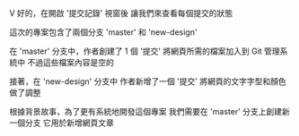V
好的，在開啟 '提交記錄' 視窗後
讓我們來查看每個提交的狀態

這次的專案包含了兩個分支
'master' 和 'new-design'

在 'master' 分支中，作者創建了 1 個 '提交'
將網頁所需的檔案加入到 Git 管理系統中
不過這些檔案內容是空的

接著，在 'new-design' 分支中
作者新增了一個 '提交'
將網頁的文字字型和顏色做了調整

根據背景故事，為了更有系統地開發這個專案
我們需要在 'master' 分支上創建新一個分支
它用於新增網頁文章